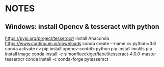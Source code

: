 # NOTES

## Windows: install Opencv & tesseract with python
https://pypi.org/project/tesserocr/
Install Anaconda https://www.continuum.io/downloads
conda create --name cv python=3.6
conda activate cv
pip install opencv-contrib-python
pip install imutils
pip install image
conda install -c simonflueckiger/label/tesseract-4.0.0-master tesserocr 
conda install -c conda-forge pytesseract
